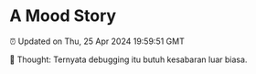 # A Mood Story

⏰ Updated on Thu, 25 Apr 2024 19:59:51 GMT

💭 Thought: Ternyata debugging itu butuh kesabaran luar biasa.

